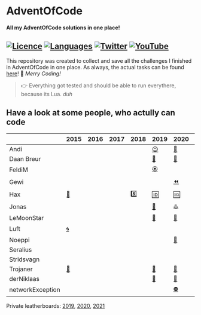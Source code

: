 # AdventOfCode
**All my AdventOfCode solutions in one place!**

[![Licence](https://img.shields.io/github/license/1Turtle/AdventOfCode?style=for-the-badge)](https://mit-license.org)
[![Languages](https://img.shields.io/github/languages/count/1Turtle/AdventOfCode?style=for-the-badge)](https://github.com/1Turtle/AdventOfCode/search?l=C%2B%2B)
[![Twitter](https://img.shields.io/twitter/follow/EinBaumeister?style=for-the-badge)](https://twitter.com/EinBaumeister)
[![YouTube](https://img.shields.io/youtube/channel/subscribers/UC9WAHABIJ8KjKPDyJxDbEzA?label=YT%20SUBSCRIBERS&style=for-the-badge)](https://www.youtube.com/channel/UC9WAHABIJ8KjKPDyJxDbEzA)
-
This repository was created to collect and save all the challenges I finished in AdventOfCode in one place.
As always, the actual tasks can be found [here](https://adventofcode.com/)! 🎄 _Merry Coding!_

> 👉 Everything got tested and should be able to run everythere, because its Lua. *duh*

## Have a look at some people, who actully can code
|                    | 2015                                                                                                                          | 2016 | 2017 | 2018                                                                                                                          | 2019                                                                                                                          | 2020                                                                                                                          | 2021                                                                                         |
|--------------------|-------------------------------------------------------------------------------------------------------------------------------|------|------|-------------------------------------------------------------------------------------------------------------------------------|-------------------------------------------------------------------------------------------------------------------------------|-------------------------------------------------------------------------------------------------------------------------------|----------------------------------------------------------------------------------------------|
| Andi               |                                                                                                                               |      |      |                                                                                                                               | [😉](https://github.com/andi-makes/AdventOfCode2019)                                                                           | [🤨](https://github.com/andi-makes/aoc2020)                                                                                    | [🥰](https://github.com/andi-makes/aoc2021)                                                   |
| Daan Breur         |                                                                                                                               |      |      |                                                                                                                               | [🗿](https://github.com/daanbreur/AdventofCode/tree/master/2019)                                                               | [🥨](https://github.com/daanbreur/AdventofCode/tree/master/2020)                                                               | [🤠](https://github.com/daanbreur/AdventofCode/tree/master/2021)                              |
| FeldiM             |                                                                                                                               |      |      |                                                                                                                               | [🏵️](https://github.com/feldim2425/AdventOfCode19)                                                                             |                                                                                                                               |                                                                                              |
| Gewi               |                                                                                                                               |      |      |                                                                                                                               |                                                                                                                               | [⏪️](https://github.com/Gewi413/AdventOfCode/tree/2020)                                                                        | [▶️](https://github.com/Gewi413/AdventOfCode/tree/2021)                                       |
| Hax                | [🔢](https://github.com/Schlauer-Hax/advent-of-code/tree/master/clients/java/src/main/java/com/hax/adventofcode/solutions/S15) |      |      | [8️⃣](https://github.com/Schlauer-Hax/advent-of-code/tree/master/clients/java/src/main/java/com/hax/adventofcode/solutions/S18) | [🆔](https://github.com/Schlauer-Hax/advent-of-code/tree/master/clients/java/src/main/java/com/hax/adventofcode/solutions/S19) | [🆒](https://github.com/Schlauer-Hax/advent-of-code/tree/master/clients/java/src/main/java/com/hax/adventofcode/solutions/S20) | [0️⃣](https://github.com/Schlauer-Hax/advent-of-code/tree/master/clients/typescript/solutions) |
| Jonas              |                                                                                                                               |      |      |                                                                                                                               | [🍇](https://github.com/joblo2213/AdventOfCode2019)                                                                            | [♨️](https://github.com/joblo2213/AdventOfCode2020)                                                                            | [🕶️](https://github.com/joblo2213/AdventOfCode2021)                                           |
| LeMoonStar         |                                                                                                                               |      |      |                                                                                                                               | [🐧](https://github.com/LeMoonStar/AdventOfCode2019Solutions)                                                                  | [🍬](https://github.com/LeMoonStar/AoC20)                                                                                      | [😺](https://github.com/LeMoonStar/AoC21)                                                     |
| Luft               | [🌀](https://github.com/luftkeks/AdventOfCode/tree/main/2015)                                                                  |      |      |                                                                                                                               |                                                                                                                               |                                                                                                                               | [🌬️](https://github.com/luftkeks/AdventOfCode/tree/main/2021)                                 |
| Noeppi             |                                                                                                                               |      |      |                                                                                                                               |                                                                                                                               | [🥺](https://github.com/noeppi-noeppi/aoc/tree/master/2020)                                                                    | [😗](https://github.com/noeppi-noeppi/aoc/tree/master/2021)                                   |
| Seralius           |                                                                                                                               |      |      |                                                                                                                               |                                                                                                                               |                                                                                                                               | [🏦](https://github.com/Seralius/AOC2021/)                                                    |
| Stridsvagn<number> |                                                                                                                               |      |      |                                                                                                                               |                                                                                                                               |                                                                                                                               | [🍗](https://github.com/Stridsvagn69420/AdventOfCode/tree/master/2021)                        |
| Trojaner           | [🐴](https://github.com/TrojanerHD/AdventofCode2015)                                                                           |      |      |                                                                                                                               | [🐎](https://github.com/TrojanerHD/AdventofCode2019)                                                                           | [🎠](https://github.com/TrojanerHD/AdventofCode2020)                                                                           | [🦓](https://github.com/TrojanerHD/AdventofCode2021)                                          |
| derNiklaas         |                                                                                                                               |      |      |                                                                                                                               | [🐑](https://github.com/derNiklaas/Advent-of-Code-2019)                                                                        | [🦄](https://github.com/derNiklaas/AoC-2020)                                                                                   | [🌈](https://github.com/derNiklaas/Advent-Of-Code-2021)                                       |
| networkException   |                                                                                                                               |      |      |                                                                                                                               |                                                                                                                               | [⛔️](https://github.com/networkException/AdventOfCode/tree/master/previous/2020)                                               | [🛑](https://github.com/networkException/AdventOfCode)                                        |


Private leatherboards: [2019](https://adventofcode.com/2019/leaderboard/private/view/670567 "Link to https://adventofcode.com/"), [2020](https://adventofcode.com/2020/leaderboard/private/view/670567 "Link to https://adventofcode.com/"), [2021](https://adventofcode.com/2021/leaderboard/private/view/670567 "Link to https://adventofcode.com/")
